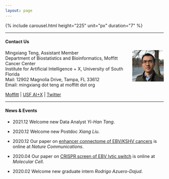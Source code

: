 ```yaml
---
layout: page
---
```


{% include carousel.html height="225" unit="px" duration="7" %}

---

#### Contact Us

<!-- {% include JB/setup %} -->

Mingxiang Teng,
<img style="float: right;width:100px;height:100px;" 
src="assets/themes/twitter/bootstrap/img/jamaicapond.jpg"> 
Assistant Member <br>
Department of Biostatistics and Bioinformatics, Moffitt Cancer Center <br>
Institute for Artificial Intelligence + X, University of South Florida <br>
Mail: 12902 Magnolia Drive, Tampa, FL 33612 <br>
Email: mingxiang dot teng at moffitt dot org

[Moffitt](https://moffitt.org/research-science/researchers/mingxiang-teng) |
[USF AI+X](https://aix.eng.usf.edu/members.html) |
[Twitter](https://twitter.com/mingxiangteng)

---

#### News & Events

- 2021.12 Welcome new Data Analyst *Yi-Han Tang*.

- 2020.12 Welcome new Postdoc *Xiang Liu*.

- 2020.12 Our paper on [enhancer connectome of EBV/KSHV cancers](https://doi.org/10.1038/s41467-020-20136-w) is online at *Nature Communications*. 

- 2020.04 Our paper on [CRISPR screen of EBV lytic switch](https://doi.org/10.1016/j.molcel.2020.03.025) is online at *Molecular Cell*.

- 2020.02 Welcome new graduate intern *Rodrigo Azuero-Dajud*. 
